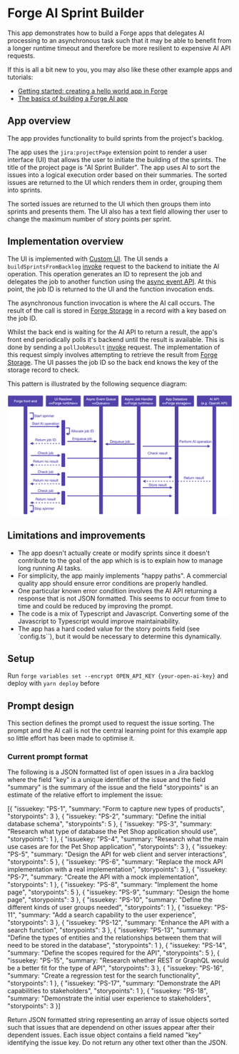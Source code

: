 
# Forge AI Sprint Builder

This app demonstrates how to build a Forge apps that delegates AI processing to an asynchronous task such that it may be able to benefit from a longer runtime timeout and therefore be more resilient to expensive AI API requests.

If this is all a bit new to you, you may also like these other example apps and tutorials:
* [Getting started: creating a hello world app in Forge](https://developer.atlassian.com/platform/forge/getting-started/)
* [The basics of building a Forge AI app](https://blog.developer.atlassian.com/forge-ai-basics/)

## App overview

The app provides functionality to build sprints from the project's backlog.

The app uses the `jira:projectPage` extension point to render a user interface (UI) that allows the user to initiate the building of the sprints. The title of the project page is "AI Sprint Builder". The app uses AI to sort the issues into a logical execution order based on their summaries. The sorted issues are returned to the UI which renders them in order, grouping them into sprints.

The sorted issues are returned to the UI which then groups them into sprints and presents them. The UI also has a text field allowing ther user to change the maximum number of story points per sprint.

## Implementation overview

The UI is implemented with [Custom UI](https://developer.atlassian.com/platform/forge/custom-ui/iframe/). The UI sends a `buildSprintsFromBacklog` [invoke](https://developer.atlassian.com/platform/forge/custom-ui-bridge/invoke/#invoke) request to the backend to initiate the AI operation. This operation generates an ID to represent the job and delegates the job to another function using the [async event API](https://developer.atlassian.com/platform/forge/runtime-reference/async-events-api/#async-events-api). At this point, the job ID is returned to the UI and the function invocation ends. 

The asynchronous function invocation is where the AI call occurs. The result of the call is stored in [Forge Storage](https://developer.atlassian.com/platform/forge/runtime-reference/storage-api/#storage-api) in a record with a key based on the job ID.

Whilst the back end is waiting for the AI API to return a result, the app's front end periodically polls it's backend until the result is available. This is done by sending a `pollJobResult` [invoke](https://developer.atlassian.com/platform/forge/custom-ui-bridge/invoke/#invoke) request. The implementation of this request simply involves attempting to retrieve the result from [Forge Storage](https://developer.atlassian.com/platform/forge/runtime-reference/storage-api/#storage-api). The UI passes the job ID so the back end knows the key of the storage record to check. 

This pattern is illustrated by the following sequence diagram:

![Forge async job pattern sequence diagram](/forge-async-job-pattern.png "Forge async job pattern sequence diagram")

## Limitations and improvements

* The app doesn't actually create or modify sprints since it doesn't contribute to the goal of the app which is is to explain how to manage long running AI tasks.
* For simplicity, the app mainly implements "happy paths". A commercial quality app should ensure error conditions are properly handled.
* One particular known error condition involves the AI API returning a response that is not JSON formatted. This seems to occur from time to time and could be reduced by improving the prompt.
* The code is a mix of Typescript and Javascript. Converting some of the Javascript to Typescript would improve maintainability.
* The app has a hard coded value for the story points field (see `config.ts``), but it would be necessary to determine this dynamically.

## Setup

Run `forge variables set --encrypt OPEN_API_KEY {your-open-ai-key}` and deploy with `yarn deploy` before

## Prompt design

This section defines the prompt used to request the issue sorting. The prompt and the AI call is not the central learning point for this example app so little effort has been made to optimise it.

### Current prompt format

The following is a JSON formatted list of open issues in a Jira backlog where the field "key" is a unique identifier of the issue and the field "summary" is the summary of the issue and the field "storypoints" is an estimate of the relative effort to implement the issue:

[{
  "issuekey: "PS-1",
  "summary: "Form to capture new types of products",
  "storypoints": 3
}, {
  "issuekey: "PS-2",
  "summary: "Define the initial database schema",
  "storypoints": 5
}, {
  "issuekey: "PS-3",
  "summary: "Research what type of database the Pet Shop application should use",
  "storypoints": 1
}, {
  "issuekey: "PS-4",
  "summary: "Research what the main use cases are for the Pet Shop application",
  "storypoints": 3
}, {
  "issuekey: "PS-5",
  "summary: "Design the API for web client and server interactions",
  "storypoints": 5
}, {
  "issuekey: "PS-6",
  "summary: "Replace the mock API implementation with a real implementation",
  "storypoints": 3
}, {
  "issuekey: "PS-7",
  "summary: "Create the API with a mock implementation",
  "storypoints": 1
}, {
  "issuekey: "PS-8",
  "summary: "Implement the home page",
  "storypoints": 5
}, {
  "issuekey: "PS-9",
  "summary: "Design the home page",
  "storypoints": 3
}, {
  "issuekey: "PS-10",
  "summary: "Define the different kinds of user groups needed",
  "storypoints": 1
}, {
  "issuekey: "PS-11",
  "summary: "Add a search capability to the user experience",
  "storypoints": 3
}, {
  "issuekey: "PS-12",
  "summary: "Enhance the API with a search function",
  "storypoints": 3
}, {
  "issuekey: "PS-13",
  "summary: "Define the types of entities and the relationships between them that will need to be stored in the database",
  "storypoints": 1
}, {
  "issuekey: "PS-14",
  "summary: "Define the scopes required for the API",
  "storypoints": 5
}, {
  "issuekey: "PS-15",
  "summary: "Research whether REST or GraphQL would be a better fit for the type of API",
  "storypoints": 3
}, {
  "issuekey: "PS-16",
  "summary: "Create a regression test for the search functionality",
  "storypoints": 1
}, {
  "issuekey: "PS-17",
  "summary: "Demonstrate the API capabilities to stakeholders",
  "storypoints": 1
}, {
  "issuekey: "PS-18",
  "summary: "Demonstrate the initial user experience to stakeholders",
  "storypoints": 3
}]

Return JSON formatted string representing an array of issue objects sorted such that issues that are dependend on other issues appear after their dependent issues. Each issue object contains a field named "key" identifying the issue key. Do not return any other text other than the JSON.
